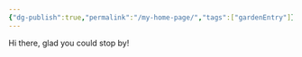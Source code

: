 ```yaml
---
{"dg-publish":true,"permalink":"/my-home-page/","tags":["gardenEntry"]}
---
```


Hi there, glad you could stop by!